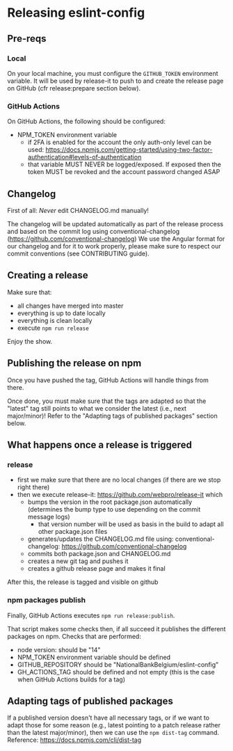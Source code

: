 # Releasing eslint-config

## Pre-reqs

### Local

On your local machine, you must configure the `GITHUB_TOKEN` environment variable.
It will be used by release-it to push to and create the release page on GitHub (cfr release:prepare section below).

### GitHub Actions

On GitHub Actions, the following should be configured:

- NPM_TOKEN environment variable
  - if 2FA is enabled for the account the only auth-only level can be used: https://docs.npmjs.com/getting-started/using-two-factor-authentication#levels-of-authentication
  - that variable MUST NEVER be logged/exposed. If exposed then the token MUST be revoked and the account password changed ASAP

## Changelog

First of all: _Never_ edit CHANGELOG.md manually!

The changelog will be updated automatically as part of the release process and based on the commit log using conventional-changelog (https://github.com/conventional-changelog)
We use the Angular format for our changelog and for it to work properly, please make sure to respect our commit conventions (see CONTRIBUTING guide).

## Creating a release

Make sure that:

- all changes have merged into master
- everything is up to date locally
- everything is clean locally
- execute `npm run release`

Enjoy the show.

## Publishing the release on npm

Once you have pushed the tag, GitHub Actions will handle things from there.

Once done, you must make sure that the tags are adapted so that the "latest" tag still points to what we consider the latest (i.e., next major/minor)!
Refer to the "Adapting tags of published packages" section below.

## What happens once a release is triggered

### release

- first we make sure that there are no local changes (if there are we stop right there)
- then we execute release-it: https://github.com/webpro/release-it which
  - bumps the version in the root package.json automatically (determines the bump type to use depending on the commit message logs)
    - that version number will be used as basis in the build to adapt all other package.json files
  - generates/updates the CHANGELOG.md file using: conventional-changelog: https://github.com/conventional-changelog
  - commits both package.json and CHANGELOG.md
  - creates a new git tag and pushes it
  - creates a github release page and makes it final

After this, the release is tagged and visible on github

### npm packages publish

Finally, GitHub Actions executes `npm run release:publish`.

That script makes some checks then, if all succeed it publishes the different packages on npm.
Checks that are performed:

- node version: should be "14"
- NPM_TOKEN environment variable should be defined
- GITHUB_REPOSITORY should be "NationalBankBelgium/eslint-config"
- GH_ACTIONS_TAG should be defined and not empty (this is the case when GitHub Actions builds for a tag)

## Adapting tags of published packages

If a published version doesn't have all necessary tags, or if we want to adapt those for some reason (e.g., latest pointing to a patch release rather than the latest major/minor), then we can use the `npm dist-tag` command.
Reference: https://docs.npmjs.com/cli/dist-tag
